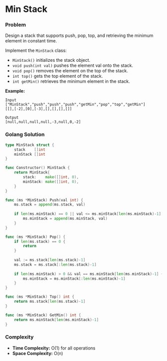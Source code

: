 # Min Stack

### Problem
Design a stack that supports push, pop, top, and retrieving the minimum element in constant time.

Implement the `MinStack` class:
- `MinStack()` initializes the stack object.
- `void push(int val)` pushes the element val onto the stack.
- `void pop()` removes the element on the top of the stack.
- `int top()` gets the top element of the stack.
- `int getMin()` retrieves the minimum element in the stack.

**Example:**
```
Input
["MinStack","push","push","push","getMin","pop","top","getMin"]
[[],[-2],[0],[-3],[],[],[],[]]

Output
[null,null,null,null,-3,null,0,-2]
```

### Golang Solution

```go
type MinStack struct {
    stack    []int
    minStack []int
}

func Constructor() MinStack {
    return MinStack{
        stack:    make([]int, 0),
        minStack: make([]int, 0),
    }
}

func (ms *MinStack) Push(val int) {
    ms.stack = append(ms.stack, val)
    
    if len(ms.minStack) == 0 || val <= ms.minStack[len(ms.minStack)-1] {
        ms.minStack = append(ms.minStack, val)
    }
}

func (ms *MinStack) Pop() {
    if len(ms.stack) == 0 {
        return
    }
    
    val := ms.stack[len(ms.stack)-1]
    ms.stack = ms.stack[:len(ms.stack)-1]
    
    if len(ms.minStack) > 0 && val == ms.minStack[len(ms.minStack)-1] {
        ms.minStack = ms.minStack[:len(ms.minStack)-1]
    }
}

func (ms *MinStack) Top() int {
    return ms.stack[len(ms.stack)-1]
}

func (ms *MinStack) GetMin() int {
    return ms.minStack[len(ms.minStack)-1]
}
```

### Complexity
- **Time Complexity:** O(1) for all operations
- **Space Complexity:** O(n)
